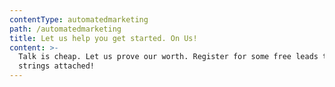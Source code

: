 ```yaml
---
contentType: automatedmarketing
path: /automatedmarketing
title: Let us help you get started. On Us!
content: >-
  Talk is cheap. Let us prove our worth. Register for some free leads today, no
  strings attached!
---
```


